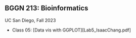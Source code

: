 ## BGGN 213: Bioinformatics

UC San Diego, Fall 2023

- Class 05: [Data vis with GGPLOT][Lab5_IsaacChang.pdf]
